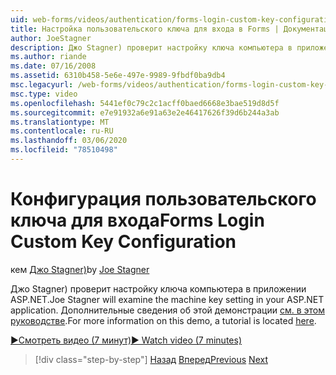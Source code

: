 ```yaml
---
uid: web-forms/videos/authentication/forms-login-custom-key-configuration
title: Настройка пользовательского ключа для входа в Forms | Документация Майкрософт
author: JoeStagner
description: Джо Stagner) проверит настройку ключа компьютера в приложении ASP.NET. Дополнительные сведения об этой демонстрации см. в этом руководстве.
ms.author: riande
ms.date: 07/16/2008
ms.assetid: 6310b458-5e6e-497e-9989-9fbdf0ba9db4
msc.legacyurl: /web-forms/videos/authentication/forms-login-custom-key-configuration
msc.type: video
ms.openlocfilehash: 5441ef0c79c2c1acff0baed6668e3bae519d8d5f
ms.sourcegitcommit: e7e91932a6e91a63e2e46417626f39d6b244a3ab
ms.translationtype: MT
ms.contentlocale: ru-RU
ms.lasthandoff: 03/06/2020
ms.locfileid: "78510498"
---
```

# <a name="forms-login-custom-key-configuration"></a><span data-ttu-id="89667-104">Конфигурация пользовательского ключа для входа</span><span class="sxs-lookup"><span data-stu-id="89667-104">Forms Login Custom Key Configuration</span></span>

<span data-ttu-id="89667-105">кем [Джо Stagner)](https://github.com/JoeStagner)</span><span class="sxs-lookup"><span data-stu-id="89667-105">by [Joe Stagner](https://github.com/JoeStagner)</span></span>

<span data-ttu-id="89667-106">Джо Stagner) проверит настройку ключа компьютера в приложении ASP.NET.</span><span class="sxs-lookup"><span data-stu-id="89667-106">Joe Stagner will examine the machine key setting in your ASP.NET application.</span></span> <span data-ttu-id="89667-107">Дополнительные сведения об этой демонстрации [см. в этом руководстве](../../overview/older-versions-security/introduction/forms-authentication-configuration-and-advanced-topics-vb.md).</span><span class="sxs-lookup"><span data-stu-id="89667-107">For more information on this demo, a tutorial is located [here](../../overview/older-versions-security/introduction/forms-authentication-configuration-and-advanced-topics-vb.md).</span></span>

[<span data-ttu-id="89667-108">&#9654;Смотреть видео (7 минут)</span><span class="sxs-lookup"><span data-stu-id="89667-108">&#9654; Watch video (7 minutes)</span></span>](https://channel9.msdn.com/Blogs/ASP-NET-Site-Videos/forms-login-custom-key-configuration)

> [!div class="step-by-step"]
> <span data-ttu-id="89667-109">[Назад](asp-forms-login-relocation.md)
> [Вперед](add-custom-data-to-the-authentication-method.md)</span><span class="sxs-lookup"><span data-stu-id="89667-109">[Previous](asp-forms-login-relocation.md)
[Next](add-custom-data-to-the-authentication-method.md)</span></span>
